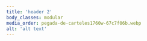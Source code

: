 ```yaml
---
title: 'header 2'
body_classes: modular
media_order: pegada-de-carteles1760w-67c7f06b.webp
alt: 'alt text'
---
```


